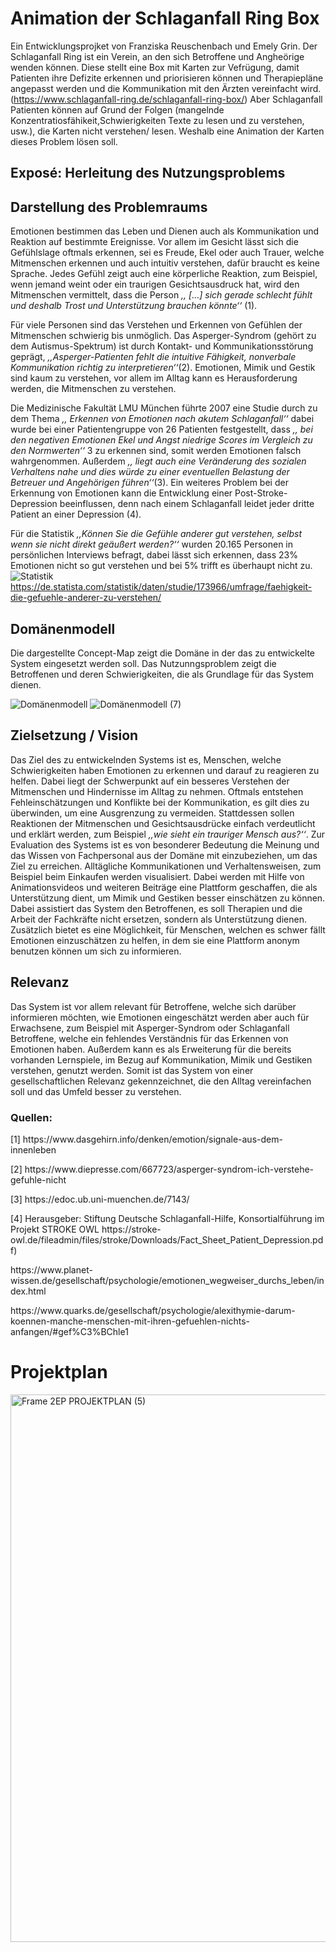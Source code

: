# Animation der Schlaganfall Ring Box
Ein Entwicklungsprojket von Franziska Reuschenbach und Emely Grin.
Der Schlaganfall Ring ist ein Verein, an den sich Betroffene und Angheörige wenden können. Diese stellt eine Box mit Karten zur Vefrügung, damit Patienten ihre Defizite erkennen und priorisieren können und Therapiepläne angepasst werden und die Kommunikation mit den Ärzten vereinfacht wird. (https://www.schlaganfall-ring.de/schlaganfall-ring-box/)
Aber Schlaganfall Patienten können auf Grund der Folgen (mangelnde Konzentratiosfähikeit,Schwierigkeiten Texte zu lesen und zu verstehen, usw.), die Karten nicht verstehen/ lesen. Weshalb eine Animation der Karten dieses Problem lösen soll. 
## Exposé: Herleitung des Nutzungsproblems

## Darstellung des Problemraums

Emotionen bestimmen das Leben und Dienen auch als Kommunikation und Reaktion auf bestimmte Ereignisse. Vor allem im Gesicht lässt sich die Gefühlslage oftmals erkennen, sei es Freude, Ekel oder auch Trauer, welche Mitmenschen erkennen und auch intuitiv verstehen, dafür braucht es keine Sprache. Jedes Gefühl zeigt auch eine körperliche Reaktion, zum Beispiel, wenn jemand weint oder ein traurigen Gesichtsausdruck hat, wird den Mitmenschen vermittelt, dass die Person  *,, […] sich gerade schlecht fühlt und deshalb Trost und Unterstützung brauchen könnte‘‘* (1).

Für viele Personen sind das Verstehen und Erkennen von Gefühlen der Mitmenschen schwierig bis unmöglich. Das Asperger-Syndrom (gehört zu dem Autismus-Spektrum) ist durch Kontakt- und Kommunikationsstörung geprägt, *,,Asperger-Patienten fehlt die intuitive Fähigkeit, nonverbale Kommunikation richtig zu interpretieren‘‘*(2). Emotionen, Mimik und Gestik sind kaum zu verstehen, vor allem im Alltag kann es Herausforderung werden, die Mitmenschen zu verstehen. 

Die Medizinische Fakultät LMU München führte 2007 eine Studie durch zu dem Thema *,, Erkennen von Emotionen nach akutem Schlaganfall‘‘* dabei wurde bei einer Patientengruppe von 26 Patienten festgestellt, dass *,, bei den negativen Emotionen Ekel und Angst niedrige Scores im Vergleich zu den Normwerten‘‘* 3 zu erkennen sind, somit werden Emotionen falsch wahrgenommen. Außerdem *,, liegt auch eine Veränderung des sozialen Verhaltens nahe und dies würde zu einer eventuellen Belastung der Betreuer und Angehörigen führen‘‘*(3).
Ein weiteres Problem bei der Erkennung von Emotionen kann die Entwicklung einer Post-Stroke-Depression beeinflussen, denn nach einem Schlaganfall leidet jeder dritte Patient an einer Depression (4). 


Für die Statistik *,,Können Sie die Gefühle anderer gut verstehen, selbst wenn sie nicht direkt geäußert werden?‘‘* wurden 20.165 Personen in persönlichen Interviews befragt, dabei lässt sich erkennen, dass 23% Emotionen nicht so gut verstehen und bei 5% trifft es überhaupt nicht zu. 
![Statistik](https://user-images.githubusercontent.com/74180059/137638117-4abd0241-521a-4360-9f22-9b03303d3cbe.jpg)
https://de.statista.com/statistik/daten/studie/173966/umfrage/faehigkeit-die-gefuehle-anderer-zu-verstehen/ 


## Domänenmodell

Die dargestellte Concept-Map zeigt die Domäne in der das zu entwickelte System eingesetzt werden soll. Das Nutzunngsproblem zeigt die Betroffenen und deren Schwierigkeiten, die als Grundlage für das System dienen.


![Domänenmodell](https://user-images.githubusercontent.com/74180059/137636604-259e8848-efb4-4923-93e3-8a016f622dfc.jpg)
![Domänenmodell (7)](https://user-images.githubusercontent.com/74180059/143772566-970f0f0d-4dd6-48ed-8f90-e8c9541052e2.jpg)


## Zielsetzung / Vision 

Das Ziel des zu entwickelnden Systems ist es, Menschen, welche Schwierigkeiten haben Emotionen zu erkennen und darauf zu reagieren zu helfen. Dabei liegt der Schwerpunkt auf ein besseres Verstehen der Mitmenschen und Hindernisse im Alltag zu nehmen. Oftmals entstehen Fehleinschätzungen und Konflikte bei der Kommunikation, es gilt dies zu überwinden, um eine Ausgrenzung zu vermeiden. Stattdessen sollen Reaktionen der Mitmenschen und Gesichtsausdrücke einfach verdeutlicht und erklärt werden, zum Beispiel *,,wie sieht ein trauriger Mensch aus?‘‘*. Zur Evaluation des Systems ist es von besonderer Bedeutung die Meinung und das Wissen von Fachpersonal aus der Domäne mit einzubeziehen, um das Ziel zu erreichen. 
Alltägliche Kommunikationen und Verhaltensweisen, zum Beispiel beim Einkaufen werden visualisiert. Dabei werden mit Hilfe von Animationsvideos und weiteren Beiträge eine Plattform geschaffen, die als Unterstützung dient, um Mimik und Gestiken besser einschätzen zu können.  Dabei assistiert das System den Betroffenen, es soll Therapien und die Arbeit der Fachkräfte nicht ersetzen, sondern als Unterstützung dienen. Zusätzlich bietet es eine Möglichkeit, für Menschen, welchen es schwer fällt Emotionen einzuschätzen zu helfen, in dem sie eine Plattform anonym benutzen können um sich zu informieren. 




## Relevanz 

Das System ist vor allem relevant für Betroffene, welche sich darüber informieren möchten, wie Emotionen eingeschätzt werden aber auch für Erwachsene, zum Beispiel mit Asperger-Syndrom oder Schlaganfall Betroffene, welche ein fehlendes Verständnis für das Erkennen von Emotionen haben. Außerdem kann es als Erweiterung für die bereits vorhanden Lernspiele, im Bezug auf Kommunikation, Mimik und Gestiken verstehen, genutzt werden.  Somit ist das System von einer gesellschaftlichen Relevanz gekennzeichnet, die den Alltag vereinfachen soll und das Umfeld besser zu verstehen. 


### Quellen:
<p>[1] https://www.dasgehirn.info/denken/emotion/signale-aus-dem-innenleben <br>
<p>[2] https://www.diepresse.com/667723/asperger-syndrom-ich-verstehe-gefuhle-nicht <br>
<p>[3] https://edoc.ub.uni-muenchen.de/7143/ <br>
<p>[4] Herausgeber: Stiftung Deutsche Schlaganfall-Hilfe, Konsortialführung im Projekt STROKE OWL
https://stroke-owl.de/fileadmin/files/stroke/Downloads/Fact_Sheet_Patient_Depression.pdf) <br> 
<p> https://www.planet-wissen.de/gesellschaft/psychologie/emotionen_wegweiser_durchs_leben/index.html <br>
<p> https://www.quarks.de/gesellschaft/psychologie/alexithymie-darum-koennen-manche-menschen-mit-ihren-gefuehlen-nichts-anfangen/#gef%C3%BChle1
 


 
# Projektplan 

<img width="876" alt="Frame 2EP PROJEKTPLAN (5)" src="https://user-images.githubusercontent.com/74180059/143772541-5a5aaaeb-00b9-4f62-be76-e5ceb1a6414a.png">


